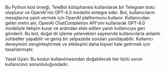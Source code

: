 Bu Python kod örneği, TeleBot kütüphanesi kullanılarak bir Telegram botu oluşturur ve OpenAI'nin GPT-4.0 modelini entegre eder. Bot, kullanıcıların mesajlarına yanıt vermek için OpenAI platformunu kullanır. Kullanıcıdan gelen metni alır, OpenAI ChatCompletion API'sini kullanarak GPT-4.0 modeliyle iletişim kurar ve ardından elde edilen yanıtı kullanıcıya geri gönderir. Bu bot, doğal dil işleme yetenekleri sayesinde kullanıcılarla anlamlı sohbetler yapabilir ve geniş bir yelpazede soruları yanıtlayabilir. Kullanıcı deneyimini zenginleştirmek ve etkileşimi daha kişisel hale getirmek için tasarlanmıştır.

Yasal Uyarı: Bu kodun kullanılmasından doğabilecek her türlü sorun kullanıcının sorumluluğundadır.
